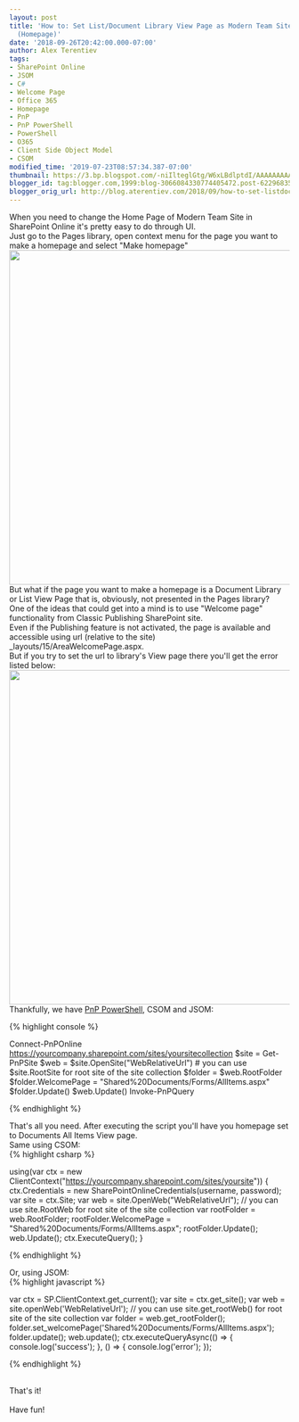```yaml
---
layout: post
title: 'How to: Set List/Document Library View Page as Modern Team Site Welcome  Page
  (Homepage)'
date: '2018-09-26T20:42:00.000-07:00'
author: Alex Terentiev
tags:
- SharePoint Online
- JSOM
- C#
- Welcome Page
- Office 365
- Homepage
- PnP
- PnP PowerShell
- PowerShell
- O365
- Client Side Object Model
- CSOM
modified_time: '2019-07-23T08:57:34.387-07:00'
thumbnail: https://3.bp.blogspot.com/-niIlteglGtg/W6xLBdlptdI/AAAAAAAAA7M/fZJYUTbrmoQw25rOLj1unrt-GDchGjeLQCLcBGAs/s72-c/Homepage.png
blogger_id: tag:blogger.com,1999:blog-3066084330774405472.post-6229683554851032521
blogger_orig_url: http://blog.aterentiev.com/2018/09/how-to-set-listdocument-library-view.html
---
```


When you need to change the Home Page of Modern Team Site in SharePoint Online it's pretty easy to do through UI.<br />Just go to the Pages library, open context menu for the page you want to make a homepage and select "Make homepage"<br /><a href="https://3.bp.blogspot.com/-niIlteglGtg/W6xLBdlptdI/AAAAAAAAA7M/fZJYUTbrmoQw25rOLj1unrt-GDchGjeLQCLcBGAs/s1600/Homepage.png" imageanchor="1"><img border="0" data-original-height="934" data-original-width="1177" src="https://3.bp.blogspot.com/-niIlteglGtg/W6xLBdlptdI/AAAAAAAAA7M/fZJYUTbrmoQw25rOLj1unrt-GDchGjeLQCLcBGAs/s1600/Homepage.png" width="600" /></a><br />But what if the page you want to make a homepage is a Document Library or List View Page that is, obviously, not presented in the Pages library?<br /><a name='more'></a>One of the ideas that could get into a mind is to use "Welcome page" functionality from Classic Publishing SharePoint site.<br />Even if the Publishing feature is not activated, the page is available and accessible using url (relative to the site) <span class="code">_layouts/15/AreaWelcomePage.aspx</span>.<br />But if you try to set the url to library's View page there you'll get the error listed below:<br /><a href="https://1.bp.blogspot.com/-jjOOCfCkZSM/W6xNKcr25rI/AAAAAAAAA7k/Ol38DKDUPVIIP5pGrv6BNOyO3zZcD96DQCLcBGAs/s1600/homepage-error.png" imageanchor="1" ><img border="0" src="https://1.bp.blogspot.com/-jjOOCfCkZSM/W6xNKcr25rI/AAAAAAAAA7k/Ol38DKDUPVIIP5pGrv6BNOyO3zZcD96DQCLcBGAs/s1600/homepage-error.png" data-original-width="1466" data-original-height="205" width="600" /></a><br />Thankfully, we have <a href="https://github.com/SharePoint/PnP-PowerShell" target="_blank">PnP PowerShell</a>, CSOM and JSOM:<br />
<div markdown="1">
{% highlight console %}

Connect-PnPOnline https://yourcompany.sharepoint.com/sites/yoursitecollection
$site = Get-PnPSite
$web = $site.OpenSite("WebRelativeUrl") # you can use $site.RootSite for root site of the site collection
$folder = $web.RootFolder
$folder.WelcomePage = "Shared%20Documents/Forms/AllItems.aspx"
$folder.Update()
$web.Update()
Invoke-PnPQuery

{% endhighlight %}
</div>
That's all you need. After executing the script you'll have you homepage set to Documents All Items View page.<br />Same using CSOM: 
<div markdown="1">
{% highlight csharp %}

using(var ctx = new ClientContext("https://yourcompany.sharepoint.com/sites/yoursite"))
{
  ctx.Credentials = new SharePointOnlineCredentials(username, password);
  var site = ctx.Site;
  var web = site.OpenWeb("WebRelativeUrl"); // you can use site.RootWeb for root site of the site collection
  var rootFolder = web.RootFolder;
  rootFolder.WelcomePage = "Shared%20Documents/Forms/AllItems.aspx";
  rootFolder.Update();
  web.Update();
  ctx.ExecuteQuery();
}

{% endhighlight %}
</div>
Or, using JSOM: 
<div markdown="1">
{% highlight javascript %}

var ctx = SP.ClientContext.get_current();
var site = ctx.get_site();
var web = site.openWeb('WebRelativeUrl'); // you can use site.get_rootWeb() for root site of the site collection
var folder = web.get_rootFolder();
folder.set_welcomePage('Shared%20Documents/Forms/AllItems.aspx');
folder.update();
web.update();
ctx.executeQueryAsync(() => { console.log('success'); }, () => { console.log('error'); });

{% endhighlight %}
</div>
<br />That's it!<br /><br />Have fun! 